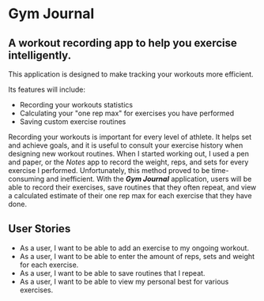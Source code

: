 # Gym Journal

## A workout recording app to help you exercise intelligently.

This application is designed to make tracking your workouts more efficient.  

Its features will include:
- Recording your workouts statistics
- Calculating your "one rep max" for exercises you have performed  
- Saving custom  exercise routines 
 
Recording your workouts is important for every level of athlete. It helps 
set and achieve goals, and it is useful to consult your exercise history
when designing new workout routines. When I started working out, I
used a pen and paper, or the *Notes* app to record the weight, reps, and sets 
for every exercise I performed. Unfortunately, this method proved to be time-
consuming and inefficient. With the ***Gym Journal*** application, users will
be able to record their exercises, save routines that they often repeat, and
view a calculated estimate of their one rep max for each exercise that they have done.


## User Stories
- As a user, I want to be able to add an exercise to my ongoing workout.
- As a user, I want to be able to enter the amount of reps, sets and weight
 for each exercise.
- As a user, I want to be able to save routines that I repeat.  
- As a user, I want to be able to view my personal best for various exercises.
